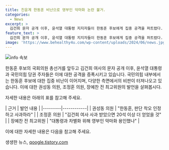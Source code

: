 ```yaml
---
title: 친윤계 한동훈 비난으로 영부인 악마화 논란 불거.
categories:
  - News
excerpt: >
  김건희 문자 공개 이후, 윤석열 대통령 지지자들이 한동훈 후보에게 집중 공격을 퍼트렸다. 국민의힘 당 대표 후보인 한동훈은 김건희 여사의 텔레그램 메시지 공개로 향한 총공세를 받았으며, 권성동 의원과 조정훈 의원 등은 한동훈 후보에게 사과를 촉구했다. 또한, 김건희 여사의 학력 위조 의혹에 대한 사과를 언급하며 당내 갈등을 지적했다. 한편, 여러 지지자들은 한동훈 후보의 대응과 의도를 의심하고 비판했다.
feature_text: >
  김건희 문자 공개 이후, 윤석열 대통령 지지자들이 한동훈 후보에게 집중 공격을 퍼트렸다. 국민의힘 당 대표 후보인 한동훈은 김건희 여사의 텔레그램 메시지 공개로 향한 총공세를 받았으며, 권성동 의원과 조정훈 의원 등은 한동훈 후보에게 사과를 촉구했다. 또한, 김건희 여사의 학력 위조 의혹에 대한 사과를 언급하며 당내 갈등을 지적했다. 한편, 여러 지지자들은 한동훈 후보의 대응과 의도를 의심하고 비판했다.
image: 'https://www.behealthy4u.com/wp-content/uploads/2024/06/news.jpg'
---
```


<p><img src="https://www.behealthy4u.com/wp-content/uploads/2024/06/news.jpg" alt="info 속보" /></p>

<p>한동훈 후보의 국회의원 총선거를 앞두고 김건희 여사의 문자 공개 이후, 윤석열 대통령과 국민의힘 당권 주자들은 이에 대한 공격을 증폭시키고 있습니다. 국민의힘 내부에서는 한동훈 후보에 대한 집중 비난이 이어지며, 다양한 측면에서의 비판이 터져나오고 있습니다. 이에 대한 권성동 의원, 조정훈 의원, 장예찬 전 최고위원의 발언을 살펴봅시다. </p>

<p>자세한 내용은 아래의 표를 참고해 주세요. </p>

<p>| 근거 | 발언 내용 |
|---------|------------|
| 권성동 의원 | "한동훈, 판단 착오 인정하고 사과하라" |
| 조정훈 의원  | "김건희 여사 사과 받았으면 20석 이상 더 얻었을 것" |
| 장예찬 전 최고위원  | "대통령과 차별화 위해 영부인 악마화 용인했나" |</p>

<p>이에 대한 자세한 내용은 다음을 참고해 주세요.</p>
생생한 뉴스, <a href="https://qoogle.tistory.com" rel="dofollow">qoogle.tistory.com</a>


